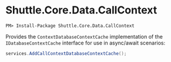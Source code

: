 # Shuttle.Core.Data.CallContext

```
PM> Install-Package Shuttle.Core.Data.CallContext
```

Provides the `ContextDatabaseContextCache` implementation of the `IDatabaseContextCache` interface for use in async/await scenarios:

```c#
services.AddCallContextDatabaseContextCache();
```
